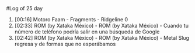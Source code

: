 #Log of 25 day

1. [00:16] Motoro Faam - Fragments - Ridgeline 0
1. [02:33] ROM (by Xataka México) - ROM (by Xataka México) - Cuando tu número de teléfono podría salir en una búsqueda de Google
1. [02:42] ROM (by Xataka México) - ROM (by Xataka México) - Metal Slug regresa y de formas que no esperábamos
